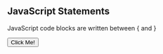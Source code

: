 <html>
<body> 

<h2>JavaScript Statements</h2> 

<p>JavaScript code blocks are written between { and }</p>   

<button type="button" onclick="myFunction()">Click Me!</button>

<p id="demo1"></p>


<script>

function myFunction() {
  document.getElementById("demo1").innerHTML = "Hello Dolly!";
 }

</script>

</body>
</html>
